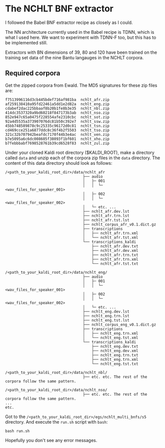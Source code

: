 # The NCHLT BNF extractor

I followed the Babel BNF extractor recipe as closely as I could.

The NN architecture currently used in the Babel recipe is TDNN, which is what I used here.
We want to experiment with TDNN-F too, but this has to be implemented still.

Extractors with BN dimensions of 39, 80 and 120 have been trained on the training set data of the nine Bantu langauges in the NCHLT corpora.


## Required corpora

Get the zipped corpora from Ewald. The MD5 signatures for these zip files are:

    f7513996116d3cb445bdef716af981ba  nchlt_afr.zip
    af259138410a95fd22461a5dd1e2d82a  nchlt_eng.zip
    cdabef2dac225bbaaf8b20b1fe8b3e35  nchlt_nbl.zip
    414dc3537320a9bd60218f847173b3ab  nchlt_nso.zip
    852e947c65a0475f228554afe2310cbc  nchlt_sot.zip
    92a4d5535a373907076dc81b50c392e7  nchlt_ssw.zip
    45bb748589878c9c25335c96172d0c81  nchlt_tsn.zip
    cd469cce251a6877ddc8c36f4b2f5503  nchlt_tso.zip
    321c32b707942beafdc7170f44b3e4ac  nchlt_ven.zip
    b7e5095a6c6dc008605f38093f1bf601  nchlt_xho.zip
    b7febbbabf7698528761b39cd6528f83  nchlt_zul.zip

Under your cloned Kaldi root directory ($KALDI_ROOT), make a directory called `data` and unzip each of the corpora zip files in the `data` directory.
The content of this data directory should look as follows:

    /<path_to_your_kaldi_root_dir>/data/nchlt_afr
                                       ├── audio
                                       │   ├─ 001
                                       │   │  └─ <wav_files_for_speaker_001>
                                       │   ├─ 002
                                       │   │  └─ <wav_files_for_speaker_002>
                                       │   └─ etc. ...
                                       ├── nchlt_afr.dev.lst
                                       ├── nchlt_afr.trn.lst
                                       ├── nchlt_afr.tst.lst
                                       ├── nchlt_corpus_afr_v0.1.dict.gz
                                       ├── transcriptions
                                       │   ├── nchlt_afr.trn.xml
                                       │   └── nchlt_afr.tst.xml
                                       └── transcriptions_kaldi
                                           ├── nchlt_afr.dev.txt
                                           ├── nchlt_afr.dev.xml
                                           ├── nchlt_afr.trn.txt
                                           ├── nchlt_afr.trn.xml
                                           └── nchlt_afr.tst.txt

    /<path_to_your_kaldi_root_dir>/data/nchlt_eng/
                                       ├── audio
                                       │   ├─ 001
                                       │   │  └─ <wav_files_for_speaker_001>
                                       │   ├─ 002
                                       │   │  └─ <wav_files_for_speaker_002>
                                       │   └─ etc. ...
                                       ├── nchlt_eng.dev.lst
                                       ├── nchlt_eng.trn.lst
                                       ├── nchlt_eng.tst.lst
                                       ├── nchlt_corpus_eng_v0.1.dict.gz
                                       ├── transcriptions
                                       │   ├── nchlt_eng.trn.xml
                                       │   └── nchlt_eng.tst.xml
                                       └── transcriptions_kaldi
                                           ├── nchlt_eng.dev.txt
                                           ├── nchlt_eng.dev.xml
                                           ├── nchlt_eng.trn.txt
                                           ├── nchlt_eng.trn.xml
                                           └── nchlt_eng.tst.txt

    /<path_to_your_kaldi_root_dir>/data/nchlt_nbl/
                                       ├── etc. etc. The rest of the corpora follow the same pattern.

    /<path_to_your_kaldi_root_dir>/data/nchlt_nso/
                                       ├── etc. etc. The rest of the corpora follow the same pattern.
    ...
    etc.

Got to the `/<path_to_your_kaldi_root_dir>/egs/nchlt_multi_bnfs/s5` directory. And execute the `run.sh` script with `bash`:

    bash run.sh

Hopefully you don't see any error messages.

